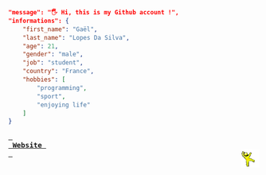 <!--- last build: 2024-06-20 00:32:12.883784--->
~~~json
"message": "🖐️ Hi, this is my Github account !",
"informations": {
    "first_name": "Gaël",
    "last_name": "Lopes Da Silva",
    "age": 21,
    "gender": "male",
    "job": "student",
    "country": "France",
    "hobbies": [
        "programming",
        "sport",
        "enjoying life"
    ]
}
~~~

**[<kbd> <br> Website <br> </kbd>][Website]**
<img align="right" style="width:37px;" title="This is the yellow dancing man. Don't question him." alt="Too bad. He gone..." src="./img/yellow_man.gif">

[Website]: https://gael-lopes-da-silva.ovh/
